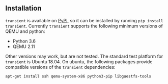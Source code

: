 ## Installation

`transient` is available on [PyPI](https://pypi.org/), so it can be installed by
running `pip install transient`. Currently `transient` supports the following
minimum versions of QEMU and python:

- Python 3.6
- QEMU 2.11

Other versions may work, but are not tested. The standard test platform for
`transient` is Ubuntu 18.04. On ubuntu, the following packages provide compatible
versions of the `transient` dependencies:

`apt-get install ssh qemu-system-x86 python3-pip libguestfs-tools`
